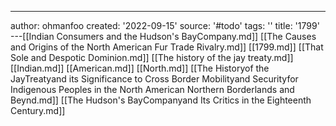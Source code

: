 ---
author: ohmanfoo
created: '2022-09-15'
source: '#todo'
tags: ''
title: '1799'
---[[Indian Consumers and the Hudson's BayCompany.md]]
[[The Causes and Origins of the North American Fur Trade Rivalry.md]]
[[1799.md]]
[[That Sole and Despotic Dominion.md]]
[[The history of the jay treaty.md]]
[[Indian.md]]
[[American.md]]
[[North.md]]
[[The Historyof the JayTreatyand its Significance to Cross Border Mobilityand Securityfor Indigenous Peoples in the North American Northern Borderlands and Beynd.md]]
[[The Hudson's BayCompanyand Its Critics in the Eighteenth Century.md]]
